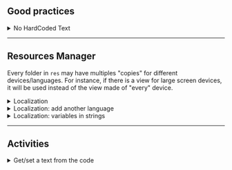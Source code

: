 ## Good practices

<div class="row row-cols-md-2 mt-4"><div>

<details class="details-e">
<summary>No HardCoded Text</summary>

If you create a TextField, or something having some text shown to the user, then it's a good practice to put the text inside a file "strings.txt". You can click on the "warning", then expand "Hardcoded text", and click on fix.
</details>
</div><div>
</div></div>

<hr class="sl">

## Resources Manager

Every folder in `res` may have multiples "copies" for different devices/languages. For instance, if there is a view for large screen devices, it will be used instead of the view made of "every" device.

<details class="details-e">
<summary>Localization</summary>

Locales are made of a

* a key
* a translation

```xml
<string name="some_key">Hello World!</string>
```

Every "strings.xml" shares the sames keys, but different translations. In the code, or in the view, you will only use the "key", and the appropriate value will be shown according to the user language.
</details>

<details class="details-e">
<summary>Localization: add another language</summary>

* Create a new "Android resources directory"
* Click on "Locale" then ">>"
* Select a locale, and optionally a region
* Switch to project view
* Copy, and paste "strings.xml" inside the new folder
* Switch back to android view
* Go in "String" inside the Resources manager
* Click on Open Translations Editor

You can edit locales here!
</details>

<details class="details-e">
<summary>Localization: variables in strings</summary>

If your string has variables, more commonly refered as **parameters**, you can use `%index$` in your text

```xml
<string name="some_key">Hello %1$</string>
```

And, later in the code

```kotlin
getResources().getString(R.string.myStringID, value_for_index1, ...)
```
</details>

<hr class="sr">

## Activities

<details class="details-e">
<summary>Get/set a text from the code</summary>

You can get a text from the code using

```kotlin
var myString = getResources().getString(R.string.myStringID)
// for strings with parameters
var myString = getResources().getString(R.string.myStringID, param1, param2)
```

For some functions such as `#setText`, you can pass the ID

```kotlin
aTextView.text = myString
aTextView.setText(R.string.myStringID)
```
</details>
